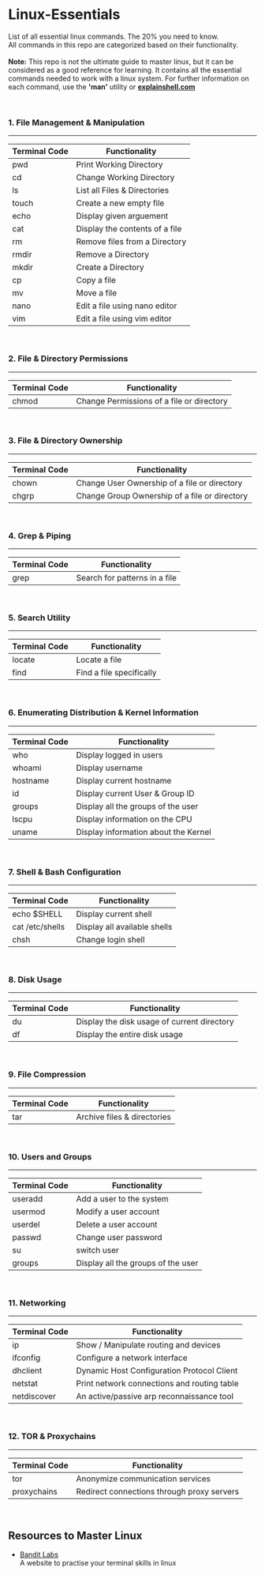 # Linux-Essentials
List of all essential linux commands. The 20% you need to know. <br>
All commands in this repo are categorized based on their functionality.
<br><br>
**Note:** This repo is not the ultimate guide to master linux, but it can be considered as a good reference for learning. It contains all the essential commands needed to work with a linux system. For further information on each command, use the **'man'** utility or **[explainshell.com](https://explainshell.com/)**

<br>

### 1. File Management & Manipulation
<hr>

Terminal Code  | Functionality
-------------  | -------------
pwd  | Print Working Directory
cd | Change Working Directory
ls | List all Files & Directories
touch | Create a new empty file
echo | Display given arguement
cat | Display the contents of a file
rm | Remove files from a Directory
rmdir | Remove a Directory
mkdir | Create a Directory
cp | Copy a file
mv | Move a file
nano | Edit a file using nano editor
vim | Edit a file using vim editor

<br>

### 2. File & Directory Permissions
<hr>

Terminal Code  | Functionality
-------------  | -------------
chmod  |  Change Permissions of a file or directory
 

<br>

### 3. File & Directory Ownership
<hr>

Terminal Code  | Functionality
-------------  | -------------
chown  |  Change User Ownership of a file or directory
chgrp  |  Change Group Ownership of a file or directory

<br>

### 4. Grep & Piping
<hr>

Terminal Code  | Functionality
-------------  | -------------
grep   |  Search for patterns in a file

<br>

### 5. Search Utility
<hr>

Terminal Code  | Functionality
-------------  | -------------
locate   |  Locate a file
find     |  Find a file specifically

<br>

### 6. Enumerating Distribution & Kernel Information
<hr>

Terminal Code  | Functionality
-------------  | -------------
who  |  Display logged in users
whoami  |  Display username
hostname  |  Display current hostname
id  |  Display current User & Group ID
groups  |  Display all the groups of the user
lscpu  | Display information on the CPU
uname  |  Display information about the Kernel

<br>

### 7. Shell & Bash Configuration
<hr>

Terminal Code  | Functionality
-------------  | -------------
echo $SHELL  |  Display current shell
cat /etc/shells  |  Display all available shells
chsh  |  Change login shell

<br>

### 8. Disk Usage
<hr>

Terminal Code  | Functionality
-------------  | -------------
du  |  Display the disk usage of current directory
df  |  Display the entire disk usage

<br>

### 9. File Compression
<hr>

Terminal Code  | Functionality
-------------  | -------------
tar  |  Archive files & directories

<br>


### 10. Users and Groups
<hr>

Terminal Code  | Functionality
-------------  | -------------
useradd  |  Add a user to the system 
usermod  |  Modify a user account
userdel  |  Delete a user account
passwd  |  Change user password
su  |  switch user
groups  | Display all the groups of the user

<br>

### 11. Networking
<hr>

Terminal Code  | Functionality
-------------  | -------------
ip  | Show / Manipulate routing and devices 
ifconfig  |  Configure a network interface
dhclient  |  Dynamic Host Configuration Protocol Client
netstat  |  Print network connections and routing table 
netdiscover  |  An active/passive arp reconnaissance tool

<br>


### 12. TOR & Proxychains
<hr>

Terminal Code  | Functionality
-------------  | -------------
tor  |  Anonymize communication services
proxychains  |  Redirect connections through proxy servers

<br>


## Resources to Master Linux 

* [Bandit Labs](https://overthewire.org/wargames/bandit/) <br>
  A website to practise your terminal skills in linux
